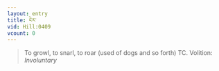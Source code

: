 ```yaml
---
layout: entry
title: ངེར་
vid: Hill:0409
vcount: 0
---
```

> To growl, to snarl, to roar (used of dogs and so forth) TC\.
> Volition: _Involuntary_


